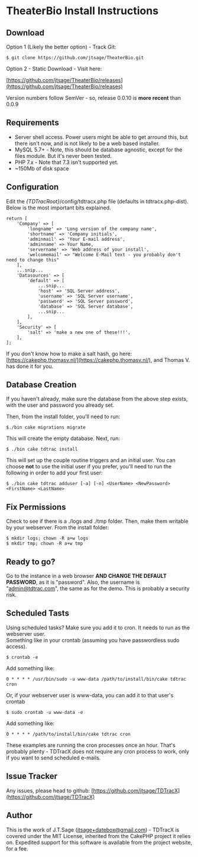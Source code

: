 # TheaterBio Install Instructions

## Download

Option 1 (Likely the better option) - Track Git:

    $ git clone https://github.com/jtsage/TheaterBio.git

Option 2 - Static Download - Visit here:

[https://github.com/jtsage/TheaterBio/releases](https://github.com/jtsage/TheaterBio/releases)

Version numbers follow SemVer - so, release 0.0.10 is **more recent** than 0.0.9

## Requirements

* Server shell access.  Power users might be able to get arround this, but there isn't now, and is 
not likely to be a web based installer.
* MySQL 5.7+ - Note, this should be database agnostic, except for the files module.  But it's 
never been tested.
* PHP 7.x - Note that 7.3 isn't supported yet.
* ~150Mb of disk space

## Configuration

Edit the _{TDTracRoot}_/config/tdtracx.php file (defaults in tdtracx.php-dist).  Below is the most 
important bits explained. 

    return [
        'Company' => [
            'longname' => 'Long version of the company name',
            'shortname' => 'Company initials',
            'adminmail' => 'Your E-mail address',
            'adminname' => Your Name,
            'servername' => 'Web address of your install',
            'welcomemail' => "Welcome E-Mail text - you probably don't need to change this"
        ],
        ...snip...
        'Datasources' => [
            'default' => [
                ...snip...
                'host' => 'SQL Server address',
                'username' => 'SQL Server username',
                'password' => 'SQL Server password',
                'database' => 'SQL Server database',
                ...snip...
            ],
        ],
        'Security' => [
            'salt' => 'make a new one of these!!!',
        ],
    ];

If you don't know how to make a salt hash, go here: 
[https://cakephp.thomasv.nl/](https://cakephp.thomasv.nl/), and Thomas V. has done it for you.

## Database Creation

If you haven't already, make sure the database from the above step exists, with the user and 
password you already set.

Then, from the install folder, you'll need to run:

    $./bin cake migrations migrate

This will create the empty database.  Next, run:

    $ ./bin cake tdtrac install

This will set up the couple routine triggers and an initial user.  You can choose **not** to use 
the initial user if you prefer, you'll need to run the following in order to add your first user:

    $ ./bin cake tdtrac adduser [-a] [-n] <UserName> <NewPassword> <FirstName> <LastName>

## Fix Permissions

Check to see if there is a ./logs and ./tmp folder.  Then, make them writable by your webserver.  From the install folder:

    $ mkdir logs; chown -R a+w logs
    $ mkdir tmp; chown -R a+w tmp

## Ready to go?

Go to the instance in a web browser **AND CHANGE THE DEFAULT PASSWORD**, as it is "password". Also, 
the username is "admin@tdtrac.com", the same as for the demo. This is probably a security risk.

## Scheduled Tasts

Using scheduled tasks?  Make sure you add it to cron. It needs to run as the webserver user.  
Something like in your crontab (assuming you have passwordless sudo access).

    $ crontab -e

Add something like:

    0 * * * * /usr/bin/sudo -u www-data /path/to/install/bin/cake tdtrac cron

Or, if your webserver user is www-data, you can add it to that user's crontab

    $ sudo crontab -u www-data -e

Add something like:

    0 * * * * /path/to/install/bin/cake tdtrac cron

These examples are running the cron processes once an hour.  That's probably plenty - TDTracX 
does not require any cron process to work, only if you want to send scheduled e-mails.

## Issue Tracker

Any issues, please head to github: 
[https://github.com/jtsage/TDTracX](https://github.com/jtsage/TDTracX)

## Author

This is the work of J.T.Sage (jtsage+datebox@gmail.com) - TDTracX is covered under the MIT License, 
inherited from the CakePHP project it relies on.  Expedited support for this software is available from the project website, for a fee.